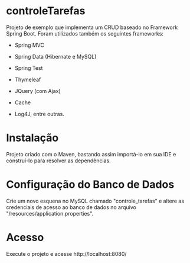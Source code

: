 # controleTarefas

Projeto de exemplo que implementa um CRUD baseado no Framework Spring Boot. Foram utilizados também os seguintes frameworks:

- Spring MVC

- Spring Data (Hibernate e MySQL)

- Spring Test

- Thymeleaf 

- JQuery (com Ajax)

- Cache 

- Log4J,  entre outras.

# Instalação

Projeto criado com o Maven, bastando assim importá-lo em sua IDE e construí-lo para resolver as dependências.

# Configuração do Banco de Dados

Crie um novo esquena no MySQL chamado "controle_tarefas" e altere as credenciais de acesso ao banco de dados no arquivo "/resources/application.properties".

# Acesso

Execute o projeto e acesse http://localhost:8080/

